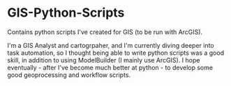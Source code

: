 # GIS-Python-Scripts
Contains python scripts I've created for GIS (to be run with ArcGIS).

I'm a GIS Analyst and cartogrpaher, and I'm currently diving deeper into task automation, so I thought being able to write python scripts was a good skill, in addition to using ModelBuilder (I mainly use ArcGIS).  I hope eventually - after I've become much better at python - to develop some good geoprocessing and workflow scripts.
